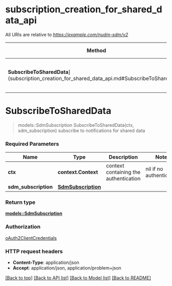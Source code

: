 # subscription_creation_for_shared_data_api

All URIs are relative to *https://example.com/nudm-sdm/v2*

Method | HTTP request | Description
------------- | ------------- | -------------
**SubscribeToSharedData**](subscription_creation_for_shared_data_api.md#SubscribeToSharedData) | **POST** /shared-data-subscriptions | subscribe to notifications for shared data


# **SubscribeToSharedData**
> models::SdmSubscription SubscribeToSharedData(ctx, sdm_subscription)
subscribe to notifications for shared data

### Required Parameters

Name | Type | Description  | Notes
------------- | ------------- | ------------- | -------------
 **ctx** | **context.Context** | context containing the authentication | nil if no authentication
  **sdm_subscription** | [**SdmSubscription**](SdmSubscription.md)|  | 

### Return type

[**models::SdmSubscription**](SdmSubscription.md)

### Authorization

[oAuth2ClientCredentials](../README.md#oAuth2ClientCredentials)

### HTTP request headers

 - **Content-Type**: application/json
 - **Accept**: application/json, application/problem+json

[[Back to top]](#) [[Back to API list]](../README.md#documentation-for-api-endpoints) [[Back to Model list]](../README.md#documentation-for-models) [[Back to README]](../README.md)

